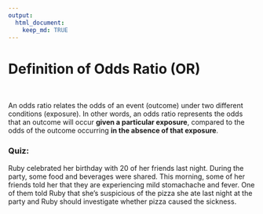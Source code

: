 ```yaml
---
output: 
  html_document:
    keep_md: TRUE
---
```


# Definition of Odds Ratio (OR)

&nbsp;

An odds ratio relates the odds of an event (outcome) under two different conditions (exposure). In other words, an odds ratio represents the odds that an outcome will occur __given a particular exposure__, compared to the odds of the outcome occurring __in the absence of that exposure__.

### Quiz: 
Ruby celebrated her birthday with 20 of her friends last night. During the party, some food and beverages were shared. This morning, some of her friends told her that they are experiencing mild stomachache and fever. One of them told Ruby that she’s suspicious of the pizza she ate last night at the party and Ruby should investigate whether pizza caused the sickness.
